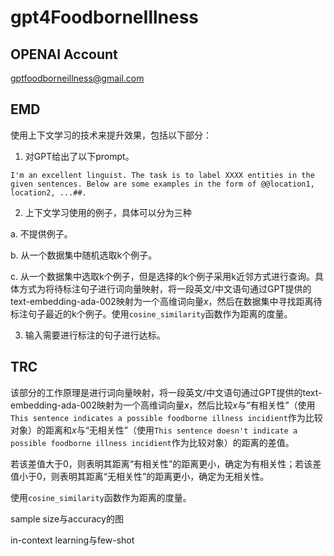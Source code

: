 # gpt4FoodborneIllness

## OPENAI Account

gptfoodborneillness@gmail.com

## EMD

使用上下文学习的技术来提升效果，包括以下部分：

1. 对GPT给出了以下prompt。

```
I'm an excellent linguist. The task is to label XXXX entities in the given sentences. Below are some examples in the form of @@location1, location2, ...##.
```

2. 上下文学习使用的例子，具体可以分为三种

a. 不提供例子。

b. 从一个数据集中随机选取k个例子。

c. 从一个数据集中选取k个例子，但是选择的k个例子采用k近邻方式进行查询。具体方式为将待标注句子进行词向量映射，将一段英文/中文语句通过GPT提供的text-embedding-ada-002映射为一个高维词向量$x$，然后在数据集中寻找距离待标注句子最近的k个例子。使用`cosine_similarity`函数作为距离的度量。

3. 输入需要进行标注的句子进行达标。

## TRC

该部分的工作原理是进行词向量映射，将一段英文/中文语句通过GPT提供的text-embedding-ada-002映射为一个高维词向量$x$，然后比较$x$与“有相关性”（使用`This sentence indicates a possible foodborne illness incidient`作为比较对象）的距离和$x$与“无相关性”（使用`This sentence doesn't indicate a possible foodborne illness incidient`作为比较对象）的距离的差值。

若该差值大于0，则表明其距离“有相关性”的距离更小，确定为有相关性；若该差值小于0，则表明其距离“无相关性”的距离更小，确定为无相关性。

使用`cosine_similarity`函数作为距离的度量。

<!-- ## SF

not fully implement.

不过和EMD差不多。 -->

sample size与accuracy的图

in-context learning与few-shot
